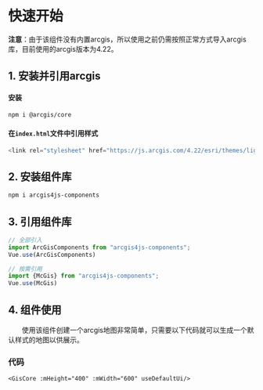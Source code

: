 # 快速开始

**注意**：由于该组件没有内置arcgis，所以使用之前仍需按照正常方式导入arcgis库，目前使用的arcgis版本为4.22。
## 1. 安装并引用arcgis
#### 安装
```bash
npm i @arcgis/core
```
#### 在`index.html`文件中引用样式
```JavaScript
<link rel="stylesheet" href="https://js.arcgis.com/4.22/esri/themes/light/main.css">
```

## 2. 安装组件库
```bash
npm i arcgis4js-components
```

## 3. 引用组件库

```javascript
// 全部引入
import ArcGisComponents from "arcgis4js-components";
Vue.use(ArcGisComponents)

// 按需引用
import {McGis} from "arcgis4js-components";
Vue.use(McGis)
```

## 4. 组件使用

&#12288;&#12288;使用该组件创建一个arcgis地图非常简单，只需要以下代码就可以生成一个默认样式的地图以供展示。

<ClientOnly>
  <mc-gis :mHeight="400" :mWidth="600" useDefaultUi/>
</ClientOnly>

### 代码

```Vue
<GisCore :mHeight="400" :mWidth="600" useDefaultUi/>
```